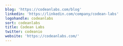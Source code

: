 ```yaml
---
blog: 'https://codeanlabs.com/blog'
linkedin: 'https://linkedin.com/company/codean-labs'
logohandle: codeanlabs
sort: codeanlabs
title: Codean Labs
twitter: codeanio
website: 'https://codeanlabs.com/'
---
```

